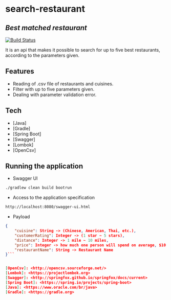 # search-restaurant
## _Best matched restaurant_

[![Build Status](https://travis-ci.com/ms-vieira/search-restaurant.svg?token=26erj8ReictAxUzuchaR&branch=master)](https://travis-ci.com/ms-vieira/search-restaurant)

It is an api that makes it possible to search for up to five best restaurants, according to the parameters given.

## Features

- Reading of .csv file of restaurants and cuisines.
- Filter with up to five parameters given.
- Dealing with parameter validation error.

## Tech

- [Java]
- [Gradle]
- [Spring Boot]
- [Swagger]
- [Lombok]
- [OpenCsv]

## Running the application
- Swagger UI

```sh
./gradlew clean build bootrun
```

- Access to the application specification
```sh
http://localhost:8080/swagger-ui.html
```

- Payload
```json
{
    "cuisine": String -> (Chinese, American, Thai, etc.),
    "customerRating": Integer -> (1 star ~ 5 stars),
    "distance": Integer -> 1 mile ~ 10 miles,
    "price": Integer -> how much one person will spend on average, $10 ~ $50,
    "restaurantName": String -> Restaurant Name
}```


[OpenCsv]: <http://opencsv.sourceforge.net/>
[Lombok]: <https://projectlombok.org>
[Swagger]: <http://springfox.github.io/springfox/docs/current>
[Spring Boot]: <https://spring.io/projects/spring-boot>
[Java]: <https://www.oracle.com/br/java>
[Gradle]: <https://gradle.org>
